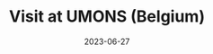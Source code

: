 ---
title: "Visit at UMONS (Belgium)"
collection: talks
type: "Visit"
permalink: /talks/2023-06-27-talk
venue: ""
date: 2023-06-27
location: "UMONS, Mons, Belgium"
---